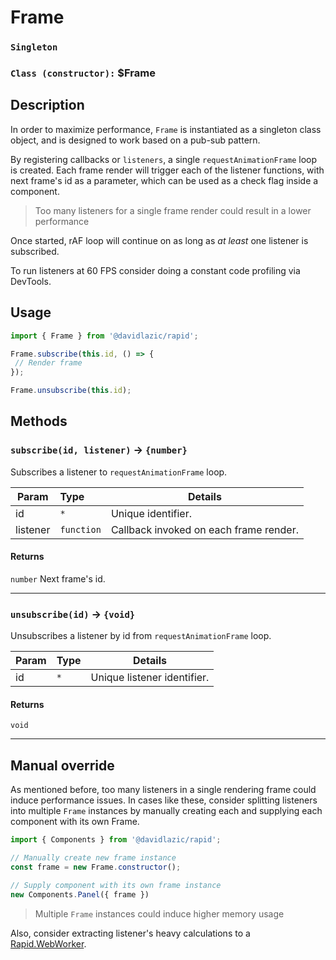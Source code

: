 # Frame
### `Singleton`
### `Class (constructor):` $Frame

## Description
In order to maximize performance, `Frame` is instantiated as a singleton class object, and is designed to work based on a pub-sub pattern.

By registering callbacks or `listeners`, a single `requestAnimationFrame` loop is created. Each frame render will trigger each of the listener functions, with next frame's id as a parameter, which can be used as a check flag inside a component.

> Too many listeners for a single frame render could result in a lower performance

Once started, rAF loop will continue on as long as *at least* one listener is subscribed.

To run listeners at 60 FPS consider doing a constant code profiling via DevTools.

## Usage

```js
import { Frame } from '@davidlazic/rapid';

Frame.subscribe(this.id, () => {
 // Render frame
});

Frame.unsubscribe(this.id);
```

## Methods

### `subscribe(id, listener)` &rarr; `{number}`

Subscribes a listener to `requestAnimationFrame` loop.

| Param    | Type       | Details |
| -------  |:-----------| ------- |
| id       | `*`        | Unique identifier.
| listener | `function` | Callback invoked on each frame render.

#### Returns
`number`  Next frame's id.

---

### `unsubscribe(id)` &rarr; `{void}`

Unsubscribes a listener by id from `requestAnimationFrame` loop.

| Param    | Type       | Details |
| -------  |:-----------| ------- |
| id       | `*`        | Unique listener identifier.

#### Returns
`void`

---

## Manual override

As mentioned before, too many listeners in a single rendering frame could induce performance issues. In cases like these, consider splitting listeners into multiple `Frame` instances by manually creating each and supplying each component with its own Frame.

```js
import { Components } from '@davidlazic/rapid';

// Manually create new frame instance
const frame = new Frame.constructor();

// Supply component with its own frame instance
new Components.Panel({ frame })
```

> Multiple `Frame` instances could induce higher memory usage

Also, consider extracting listener's heavy calculations to a [Rapid.WebWorker](web_worker.md).

